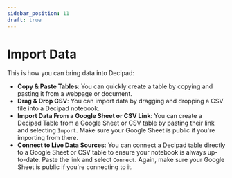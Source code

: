 ```yaml
---
sidebar_position: 11
draft: true
---
```


# Import Data

This is how you can bring data into Decipad:

- **Copy & Paste Tables**: You can quickly create a table by copying and pasting it from a webpage or document.
- **Drag & Drop CSV**: You can import data by dragging and dropping a CSV file into a Decipad notebook.
- **Import Data From a Google Sheet or CSV Link**: You can create a Decipad Table from a Google Sheet or CSV table by pasting their link and selecting `Import`. Make sure your Google Sheet is public if you're importing from there.
- **Connect to Live Data Sources**: You can connect a Decipad table directly to a Google Sheet or CSV table to ensure your notebook is always up-to-date. Paste the link and select `Connect`. Again, make sure your Google Sheet is public if you're connecting to it.

<!--
## Integrations

<b>Decipad only supports integrations with Google Sheets</b>

Share your ideas and needs to help us improve data importing [by sending us an email](mailto:support@decipad.com)
-->
